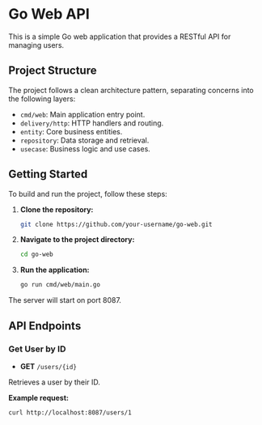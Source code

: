 # Go Web API

This is a simple Go web application that provides a RESTful API for managing users.

## Project Structure

The project follows a clean architecture pattern, separating concerns into the following layers:

-   `cmd/web`: Main application entry point.
-   `delivery/http`: HTTP handlers and routing.
-   `entity`: Core business entities.
-   `repository`: Data storage and retrieval.
-   `usecase`: Business logic and use cases.

## Getting Started

To build and run the project, follow these steps:

1.  **Clone the repository:**

    ```bash
    git clone https://github.com/your-username/go-web.git
    ```

2.  **Navigate to the project directory:**

    ```bash
    cd go-web
    ```

3.  **Run the application:**

    ```bash
    go run cmd/web/main.go
    ```

The server will start on port 8087.

## API Endpoints

### Get User by ID

-   **GET** `/users/{id}`

Retrieves a user by their ID.

**Example request:**

```bash
curl http://localhost:8087/users/1
```
